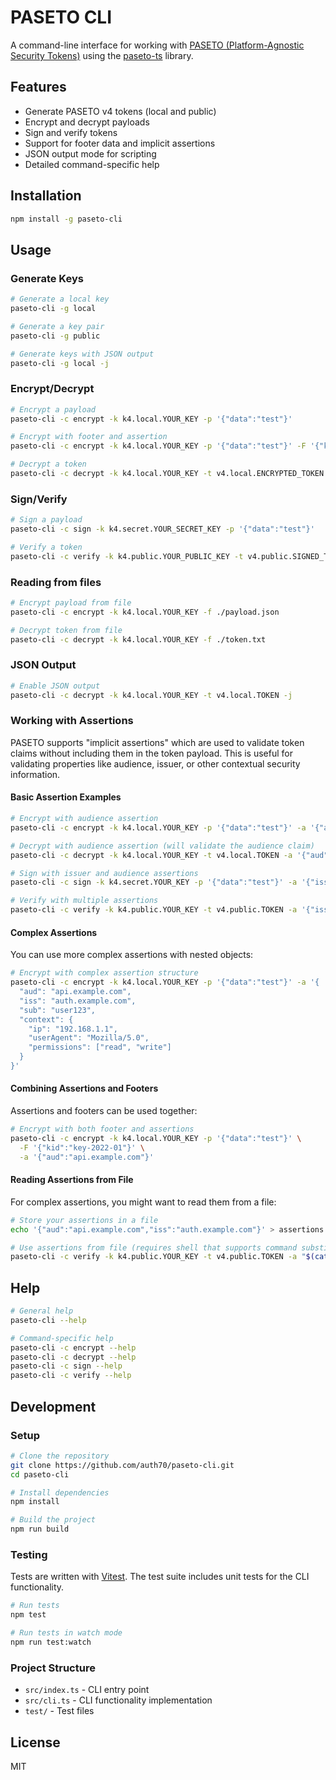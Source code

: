 # PASETO CLI

A command-line interface for working with [PASETO (Platform-Agnostic Security Tokens)](https://github.com/paseto-standard/paseto-spec) using the [paseto-ts](https://github.com/auth70/paseto-ts) library.

## Features

- Generate PASETO v4 tokens (local and public)
- Encrypt and decrypt payloads
- Sign and verify tokens
- Support for footer data and implicit assertions
- JSON output mode for scripting
- Detailed command-specific help

## Installation

```bash
npm install -g paseto-cli
```

## Usage

### Generate Keys

```bash
# Generate a local key
paseto-cli -g local

# Generate a key pair
paseto-cli -g public

# Generate keys with JSON output
paseto-cli -g local -j
```

### Encrypt/Decrypt

```bash
# Encrypt a payload
paseto-cli -c encrypt -k k4.local.YOUR_KEY -p '{"data":"test"}'

# Encrypt with footer and assertion
paseto-cli -c encrypt -k k4.local.YOUR_KEY -p '{"data":"test"}' -F '{"kid":"key1"}' -a '{"aud":"example"}'

# Decrypt a token
paseto-cli -c decrypt -k k4.local.YOUR_KEY -t v4.local.ENCRYPTED_TOKEN
```

### Sign/Verify

```bash
# Sign a payload
paseto-cli -c sign -k k4.secret.YOUR_SECRET_KEY -p '{"data":"test"}'

# Verify a token
paseto-cli -c verify -k k4.public.YOUR_PUBLIC_KEY -t v4.public.SIGNED_TOKEN
```

### Reading from files

```bash
# Encrypt payload from file
paseto-cli -c encrypt -k k4.local.YOUR_KEY -f ./payload.json

# Decrypt token from file
paseto-cli -c decrypt -k k4.local.YOUR_KEY -f ./token.txt
```

### JSON Output

```bash
# Enable JSON output
paseto-cli -c decrypt -k k4.local.YOUR_KEY -t v4.local.TOKEN -j
```

### Working with Assertions

PASETO supports "implicit assertions" which are used to validate token claims without including them in the token payload. This is useful for validating properties like audience, issuer, or other contextual security information.

#### Basic Assertion Examples

```bash
# Encrypt with audience assertion
paseto-cli -c encrypt -k k4.local.YOUR_KEY -p '{"data":"test"}' -a '{"aud":"api.example.com"}'

# Decrypt with audience assertion (will validate the audience claim)
paseto-cli -c decrypt -k k4.local.YOUR_KEY -t v4.local.TOKEN -a '{"aud":"api.example.com"}'

# Sign with issuer and audience assertions
paseto-cli -c sign -k k4.secret.YOUR_KEY -p '{"data":"test"}' -a '{"iss":"auth.example.com","aud":"api.example.com"}'

# Verify with multiple assertions
paseto-cli -c verify -k k4.public.YOUR_KEY -t v4.public.TOKEN -a '{"iss":"auth.example.com","aud":"api.example.com"}'
```

#### Complex Assertions

You can use more complex assertions with nested objects:

```bash
# Encrypt with complex assertion structure
paseto-cli -c encrypt -k k4.local.YOUR_KEY -p '{"data":"test"}' -a '{
  "aud": "api.example.com",
  "iss": "auth.example.com",
  "sub": "user123",
  "context": {
    "ip": "192.168.1.1",
    "userAgent": "Mozilla/5.0",
    "permissions": ["read", "write"]
  }
}'
```

#### Combining Assertions and Footers

Assertions and footers can be used together:

```bash
# Encrypt with both footer and assertions
paseto-cli -c encrypt -k k4.local.YOUR_KEY -p '{"data":"test"}' \
  -F '{"kid":"key-2022-01"}' \
  -a '{"aud":"api.example.com"}'
```

#### Reading Assertions from File

For complex assertions, you might want to read them from a file:

```bash
# Store your assertions in a file
echo '{"aud":"api.example.com","iss":"auth.example.com"}' > assertions.json

# Use assertions from file (requires shell that supports command substitution)
paseto-cli -c verify -k k4.public.YOUR_KEY -t v4.public.TOKEN -a "$(cat assertions.json)"
```

## Help

```bash
# General help
paseto-cli --help

# Command-specific help
paseto-cli -c encrypt --help
paseto-cli -c decrypt --help
paseto-cli -c sign --help
paseto-cli -c verify --help
```

## Development

### Setup

```bash
# Clone the repository
git clone https://github.com/auth70/paseto-cli.git
cd paseto-cli

# Install dependencies
npm install

# Build the project
npm run build
```

### Testing

Tests are written with [Vitest](https://vitest.dev/). The test suite includes unit tests for the CLI functionality.

```bash
# Run tests
npm test

# Run tests in watch mode
npm run test:watch
```

### Project Structure

- `src/index.ts` - CLI entry point
- `src/cli.ts` - CLI functionality implementation
- `test/` - Test files

## License

MIT 